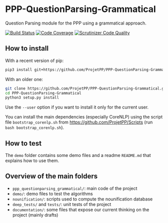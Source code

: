 # PPP-QuestionParsing-Grammatical

Question Parsing module for the PPP using a grammatical approach.

[![Build Status](https://scrutinizer-ci.com/g/ProjetPP/PPP-QuestionParsing-Grammatical/badges/build.png?b=master)](https://scrutinizer-ci.com/g/ProjetPP/PPP-QuestionParsing-Grammatical/build-status/master)
[![Code Coverage](https://scrutinizer-ci.com/g/ProjetPP/PPP-QuestionParsing-Grammatical/badges/coverage.png?b=master)](https://scrutinizer-ci.com/g/ProjetPP/PPP-QuestionParsing-Grammatical/?branch=master)
[![Scrutinizer Code Quality](https://scrutinizer-ci.com/g/ProjetPP/PPP-QuestionParsing-Grammatical/badges/quality-score.png?b=master)](https://scrutinizer-ci.com/g/ProjetPP/PPP-QuestionParsing-Grammatical/?branch=master)

## How to install

With a recent version of pip:

```bash
pip3 install git+https://github.com/ProjetPP/PPP-QuestionParsing-Grammatical.git
```

With an older one:

```bash
git clone https://github.com/ProjetPP/PPP-QuestionParsing-Grammatical.git
cd PPP-QuestionParsing-Grammatical
python3 setup.py install
```

Use the `--user` option if you want to install it only for the current user.

You can install the main dependencies (especially CoreNLP) using the script file `bootstrap_corenlp.sh` from https://github.com/ProjetPP/Scripts (run `bash bootstrap_corenlp.sh`).

## How to test

The `demo` folder contains some demo files and a readme `README.md` that explains how to use them.

## Overview of the main folders

* `ppp_questionparsing_grammatical/`: main code of the project
* `demo/`: demo files to test the algorithms
* `nounification/`: scripts used to compute the nounification database
* `deep_tests/` and `tests/`: unit tests of the project
* `documentation/`: some files that expose our current thinking on the project (mainly drafts)
